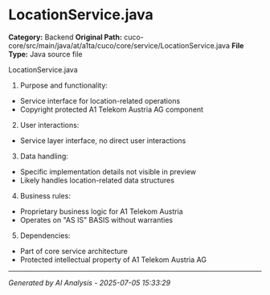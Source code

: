# LocationService.java

**Category:** Backend
**Original Path:** cuco-core/src/main/java/at/a1ta/cuco/core/service/LocationService.java
**File Type:** Java source file

LocationService.java

1. Purpose and functionality:
- Service interface for location-related operations
- Copyright protected A1 Telekom Austria AG component

2. User interactions:
- Service layer interface, no direct user interactions

3. Data handling:
- Specific implementation details not visible in preview
- Likely handles location-related data structures

4. Business rules:
- Proprietary business logic for A1 Telekom Austria
- Operates on "AS IS" BASIS without warranties

5. Dependencies:
- Part of core service architecture
- Protected intellectual property of A1 Telekom Austria AG

---
*Generated by AI Analysis - 2025-07-05 15:33:29*
